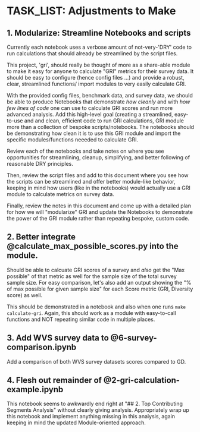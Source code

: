# TASK_LIST: Adjustments to Make

## 1. Modularize: Streamline Notebooks and scripts

Currently each notebook uses a verbose amount of not-very-'DRY' code to run calculations that should already be streamlined by the script files.

This project, 'gri', should really be thought of more as a share-able module to make it easy for anyone to calculate "GRI" metrics for their survey data.
It should be easy to configure (hence config files ...) and provide a robust, clear, streamlined functions/ import modules to very easily calculate GRI.

With the provided config files, benchmark data, and survey data, we should be able to produce Notebooks that demonstrate *how cleanly* and with *how few lines of code* one can use to calculate GRI scores and run more advanced analysis. Add this high-level goal (creating a streamlined, easy-to-use and and clean, efficient code to run GRI calculations, GRI module more than a collection of bespoke scripts/notebooks. The notebooks should be demonstrating how clean it is to use this GRI module and import the specific modules/functions neeeded to calculate GRI.

Review each of the notebooks and take notes on where you see opportunities for streamlining, cleanup, simplifying, and better following of reasonable DRY principles.

Then, review the script files and add to this document where you see how the scripts can be streamlined and offer better module-like behavior, keeping in mind how users (like in the notebooks) would actually use a GRI module to calculate metrics on survey data.

Finally, review the notes  in this document and come up with a detailed plan for how we will "modularize" GRI and update the Notebooks to demonstrate the power of the GRI module rather than repeating bespoke, custom code.

## 2. Better integrate @calculate_max_possible_scores.py into the module.

Should be able to calcuate GRI scores of a survey and *also* get the "Max possible" of that metric as well for the sample size of the total survey sample size. For easy comparison, let's also add an output showing the "% of max possible for given sample size" for each Score metric (GRI, Diversity score) as well.

This should be demonstrated in a notebook and also when one runs `make calculate-gri`. Again, this should work as a module with easy-to-call functions and NOT repeating similar code in multiple places.

## 3. Add WVS survey data to @6-survey-comparison.ipynb

Add a comparison of both WVS survey datasets scores compared to GD.

## 4. Flesh out remainder of @2-gri-calculation-example.ipynb

This notebook seems to awkwardly end right at "## 2. Top Contributing Segments Analysis" without clearly giving analysis. Appropriately wrap up this notebook and implement anything missing in this analysis, again keeping in mind the updated Module-oriented approach.

